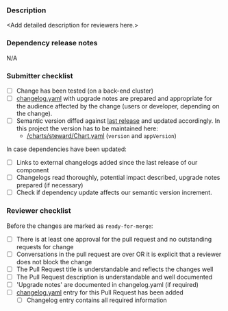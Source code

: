 ### Description

<!--
  The description should provide all necessary information for a reviewer.
  - What does this PR change, what's the reason for the change, how can it be tested
-->
&lt;Add detailed description for reviewers here.&gt;


### Dependency release notes

<!-- add links to release notes if important dependencies changed -->
N/A

### Submitter checklist

- [ ] Change has been tested (on a back-end cluster)
- [ ] [changelog.yaml] with upgrade notes are prepared and appropriate for the audience affected by the change (users or developer, depending on the change).
- [ ] Semantic version diffed against [last release][releases] and updated accordingly. In this project the version has to be maintained here:
    - [/charts/steward/Chart.yaml](https://github.com/SAP/stewardci-core/blob/master/charts/steward/Chart.yaml) (`version` and `appVersion`)

In case dependencies have been updated:
- [ ] Links to external changelogs added since the last release of our component
- [ ] Changelogs read thoroughly, potential impact described, upgrade notes prepared (if necessary)
- [ ] Check if dependency update affects our semantic version increment.

### Reviewer checklist

Before the changes are marked as `ready-for-merge`: 

- [ ] There is at least one approval for the pull request and no outstanding requests for change
- [ ] Conversations in the pull request are over OR it is explicit that a reviewer does not block the change
- [ ] The Pull Request title is understandable and reflects the changes well
- [ ] The Pull Request description is understandable and well documented
- [ ] 'Upgrade notes' are documented in changelog.yaml (if required)
- [ ] [changelog.yaml] entry for this Pull Request has been added
    - [ ] Changelog entry contains all required information

[changelog.yaml]: https://github.com/SAP/stewardci-core/changelog.yaml
[releases]: https://github.com/SAP/stewardci-core/releases
